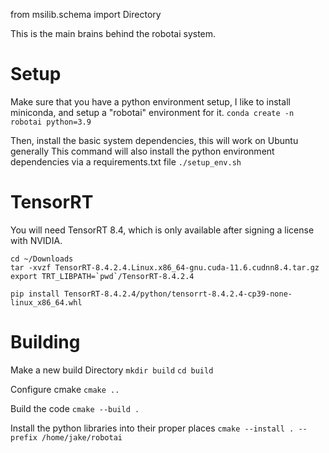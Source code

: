 from msilib.schema import Directory


This is the main brains behind the robotai system.

# Setup
Make sure that you have a python environment setup,  I like to install miniconda, and
setup a "robotai" environment for it.
`conda create -n robotai python=3.9`

Then, install the basic system dependencies, this will work on Ubuntu generally
This command will also install the python environment dependencies via a requirements.txt file
`./setup_env.sh`

# TensorRT
You will need TensorRT 8.4, which is only available after signing a license with NVIDIA.

```
cd ~/Downloads
tar -xvzf TensorRT-8.4.2.4.Linux.x86_64-gnu.cuda-11.6.cudnn8.4.tar.gz
export TRT_LIBPATH=`pwd`/TensorRT-8.4.2.4

pip install TensorRT-8.4.2.4/python/tensorrt-8.4.2.4-cp39-none-linux_x86_64.whl
```

# Building
Make a new build Directory
`mkdir build`
`cd build`

Configure cmake
`cmake ..`

Build the code
`cmake --build .`

Install the python libraries into their proper places
`cmake --install . --prefix /home/jake/robotai`


